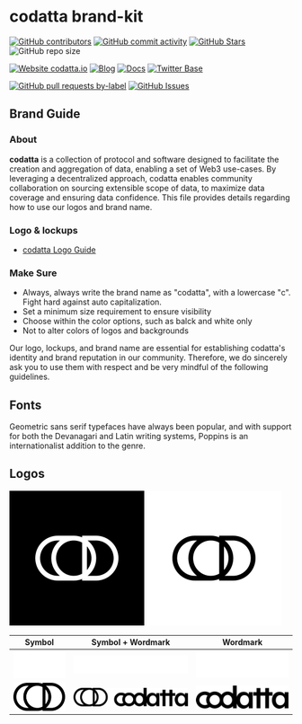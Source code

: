 <!-- ![codatta](logo.webp) -->

# codatta brand-kit

<!-- Badge row 1 - status -->
[![GitHub contributors](https://img.shields.io/github/contributors/codatta/brand-kit)](https://github.com/codatta/brand-kit/graphs/contributors)
[![GitHub commit activity](https://img.shields.io/github/commit-activity/w/codatta/brand-kit)](https://github.com/codatta/brand-kit/graphs/contributors)
[![GitHub Stars](https://img.shields.io/github/stars/codatta/brand-kit.svg)](https://github.com/codatta/brand-kit/stargazers)
![GitHub repo size](https://img.shields.io/github/repo-size/codatta/brand-kit)

<!-- Badge row 2 - links and profiles -->
[![Website codatta.io](https://img.shields.io/website-up-down-green-red/https/codatta.io.svg)](https://codatta.io)
[![Blog](https://img.shields.io/badge/blog-up-green)](https://codatta.medium.com/)
[![Docs](https://img.shields.io/badge/docs-up-green)](https://docs.codatta.io/)
[![Twitter Base](https://img.shields.io/twitter/follow/codatta?style=social)](https://twitter.com/codatta_io)

<!-- Badge row 3 - detailed status -->
[![GitHub pull requests by-label](https://img.shields.io/github/issues-pr-raw/codatta/brand-kit)](https://github.com/codatta/brand-kit/pulls)
[![GitHub Issues](https://img.shields.io/github/issues-raw/codatta/brand-kit.svg)](https://github.com/codatta/brand-kit/issues)

## Brand Guide

### About

**codatta** is a collection of protocol and software designed to facilitate the creation and aggregation of data, enabling a set of Web3 use-cases. By leveraging a decentralized approach, codatta enables community collaboration on sourcing extensible scope of data, to maximize data coverage and ensuring data confidence. This file provides details regarding how to use our logos and brand name. 

### Logo & lockups
- [codatta Logo Guide](https://github.com/codatta/brand-kit/blob/main/guide/codatta%20Guide.pdf)

### Make Sure
- Always, always write the brand name as "codatta", with a lowercase "c". Fight hard against auto capitalization.
- Set a minimum size requirement to ensure visibility
- Choose within the color options, such as balck and white only
- Not to alter colors of logos and backgrounds

Our logo, lockups, and brand name are essential for establishing codatta's identity and brand reputation in our community. Therefore, we do sincerely ask you to use them with respect and be very mindful of the following guidelines.

## Fonts

Geometric sans serif typefaces have always been popular, and with support for both the Devanagari and Latin writing systems, Poppins is an internationalist addition to the genre.

## Logos

![InProduct](logo/in-product/Codatta_BlackBG_White.svg)
![InProduct](logo/in-product/Codatta_WhiteBG_Black.svg)


| Symbol                                                   | Symbol + Wordmark                                                           | Wordmark                                                       |
| -------------------------------------------------------- | ------------------------------------------------------------------ | -------------------------------------------------------------- |
| ![SymbolWhite](logo/symbol/Codatta_Symbol_White.png)     | ![LogotypeWhite](logo/logotype/Codatta_Logotype_White.png)     | ![WordmarkWhite](logo/wordmark/Codatta_Wordmark_White.png)     |
| ![SymbolBlack](logo/symbol/Codatta_Symbol_Black.png) | ![LogotypeBlack](logo/logotype/Codatta_Logotype_Black.png) | ![WordmarkBlack](logo/wordmark/Codatta_Wordmark_Black.png) |
